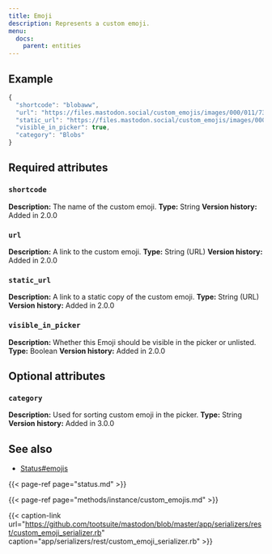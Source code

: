 ```yaml
---
title: Emoji
description: Represents a custom emoji.
menu:
  docs:
    parent: entities
---
```


## Example

```javascript
{
  "shortcode": "blobaww",
  "url": "https://files.mastodon.social/custom_emojis/images/000/011/739/original/blobaww.png",
  "static_url": "https://files.mastodon.social/custom_emojis/images/000/011/739/static/blobaww.png",
  "visible_in_picker": true,
  "category": "Blobs"
}
```

## Required attributes

### `shortcode`

**Description:** The name of the custom emoji.
**Type:** String
**Version history:** Added in 2.0.0

### `url`

**Description:** A link to the custom emoji.
**Type:** String \(URL\)
**Version history:** Added in 2.0.0

### `static_url`

**Description:** A link to a static copy of the custom emoji.
**Type:** String \(URL\)
**Version history:** Added in 2.0.0

### `visible_in_picker`

**Description:** Whether this Emoji should be visible in the picker or unlisted.
**Type:** Boolean
**Version history:** Added in 2.0.0

## Optional attributes

### `category`

**Description:** Used for sorting custom emoji in the picker.
**Type:** String
**Version history:** Added in 3.0.0

## See also

* [Status\#emojis](status.md#emojis)

{{< page-ref page="status.md" >}}

{{< page-ref page="methods/instance/custom_emojis.md" >}}

{{< caption-link url="https://github.com/tootsuite/mastodon/blob/master/app/serializers/rest/custom_emoji_serializer.rb" caption="app/serializers/rest/custom\_emoji\_serializer.rb" >}}





